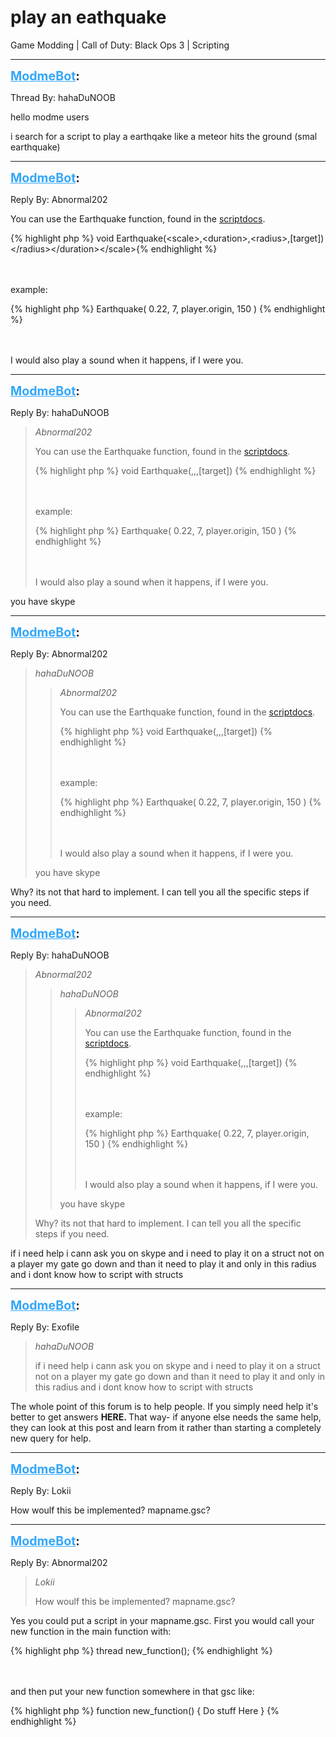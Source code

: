 # play an eathquake
Game Modding | Call of Duty: Black Ops 3 | Scripting

---
<strong style="font-size: 1.4em;"><span style="text-decoration: underline;text-decoration-color: #34a7f9;"><span style="color:#34a7f9;">ModmeBot</span></span>:</strong>

<p>Thread By: hahaDuNOOB<br /><p style="text-align:left;">hello modme users</p><p style="text-align:left;">i search for a script to play a earthqake like a meteor hits the ground (smal earthquake)</p></p>

---
<strong style="font-size: 1.4em;"><span style="text-decoration: underline;text-decoration-color: #34a7f9;"><span style="color:#34a7f9;">ModmeBot</span></span>:</strong>

<p>Reply By: Abnormal202<br /><p style="text-align:left;">You can use the Earthquake function, found in the <a href="scriptdocs/">scriptdocs</a>.</p>{% highlight php %}
void Earthquake(&lt;scale&gt;,&lt;duration&gt;,&lt;radius&gt;,[target])
&lt;/radius&gt;&lt;/duration&gt;&lt;/scale&gt;{% endhighlight %}
<br /><br /><br /><p style="text-align:left;">example:</p>{% highlight php %}
Earthquake( 0.22, 7, player.origin, 150 )
{% endhighlight %}
<br /><br /><br /><p style="text-align:left;">I would also play a sound when it happens, if I were you.</p></p>

---
<strong style="font-size: 1.4em;"><span style="text-decoration: underline;text-decoration-color: #34a7f9;"><span style="color:#34a7f9;">ModmeBot</span></span>:</strong>

<p>Reply By: hahaDuNOOB<br /><blockquote><em>Abnormal202</em><p style="text-align:left;">You can use the Earthquake function, found in the <a href="scriptdocs/">scriptdocs</a>.</p>{% highlight php %}
void Earthquake(,,,[target])
{% endhighlight %}
<br /><br /><br /><p style="text-align:left;">example:</p>{% highlight php %}
Earthquake( 0.22, 7, player.origin, 150 )
{% endhighlight %}
<br /><br /><br /><p style="text-align:left;">I would also play a sound when it happens, if I were you.</p></blockquote><p style="text-align:left;">you have skype </p><p style="text-align:left;"></p></p>

---
<strong style="font-size: 1.4em;"><span style="text-decoration: underline;text-decoration-color: #34a7f9;"><span style="color:#34a7f9;">ModmeBot</span></span>:</strong>

<p>Reply By: Abnormal202<br /><blockquote><em>hahaDuNOOB</em><blockquote><em>Abnormal202</em><p style="text-align:left;">You can use the Earthquake function, found in the <a href="scriptdocs/">scriptdocs</a>.</p>{% highlight php %}
void Earthquake(,,,[target])
{% endhighlight %}
<br /><br /><br /><p style="text-align:left;">example:</p>{% highlight php %}
Earthquake( 0.22, 7, player.origin, 150 )
{% endhighlight %}
<br /><br /><br /><p style="text-align:left;">I would also play a sound when it happens, if I were you.</p></blockquote><p style="text-align:left;">you have skype </p><p style="text-align:left;"></p></blockquote><p style="text-align:left;">Why? its not that hard to implement. I can tell you all the specific steps if you need.</p></p>

---
<strong style="font-size: 1.4em;"><span style="text-decoration: underline;text-decoration-color: #34a7f9;"><span style="color:#34a7f9;">ModmeBot</span></span>:</strong>

<p>Reply By: hahaDuNOOB<br /><blockquote><em>Abnormal202</em><blockquote><em>hahaDuNOOB</em><blockquote><em>Abnormal202</em><p style="text-align:left;">You can use the Earthquake function, found in the <a href="scriptdocs/">scriptdocs</a>.</p>{% highlight php %}
void Earthquake(,,,[target])
{% endhighlight %}
<br /><br /><br /><p style="text-align:left;">example:</p>{% highlight php %}
Earthquake( 0.22, 7, player.origin, 150 )
{% endhighlight %}
<br /><br /><br /><p style="text-align:left;">I would also play a sound when it happens, if I were you.</p></blockquote><p style="text-align:left;">you have skype </p><p style="text-align:left;"></p></blockquote><p style="text-align:left;">Why? its not that hard to implement. I can tell you all the specific steps if you need.</p></blockquote><p style="text-align:left;">if i need help i cann ask you on skype and i need to play it on a struct not on a player my gate go down and than it need to play it and only in this radius and i dont know how to script with structs</p></p>

---
<strong style="font-size: 1.4em;"><span style="text-decoration: underline;text-decoration-color: #34a7f9;"><span style="color:#34a7f9;">ModmeBot</span></span>:</strong>

<p>Reply By: Exofile<br /><blockquote><em>hahaDuNOOB</em><p style="text-align:left;">if i need help i cann ask you on skype and i need to play it on a struct not on a player my gate go down and than it need to play it and only in this radius and i dont know how to script with structs</p></blockquote><p style="text-align:left;">The whole point of this forum is to help people. If you simply need help it&#39;s better to get answers <strong>HERE. </strong>That way- if anyone else needs the same help, they can look at this post and learn from it rather than starting a completely new query for help.<strong></strong></p></p>

---
<strong style="font-size: 1.4em;"><span style="text-decoration: underline;text-decoration-color: #34a7f9;"><span style="color:#34a7f9;">ModmeBot</span></span>:</strong>

<p>Reply By: Lokii<br /><p style="text-align:left;">How woulf this be implemented? mapname.gsc?</p></p>

---
<strong style="font-size: 1.4em;"><span style="text-decoration: underline;text-decoration-color: #34a7f9;"><span style="color:#34a7f9;">ModmeBot</span></span>:</strong>

<p>Reply By: Abnormal202<br /><blockquote><em>Lokii</em><p style="text-align:left;">How woulf this be implemented? mapname.gsc?</p></blockquote><p style="text-align:left;">Yes you could put a script in your mapname.gsc. First you would call your new function in the main function with:</p>{% highlight php %}
thread new_function();
{% endhighlight %}
<br /><br /><br /><p style="text-align:left;">and then put your new function somewhere in that gsc like:</p>{% highlight php %}
function new_function()
{
    Do stuff Here
}
{% endhighlight %}
</p>
